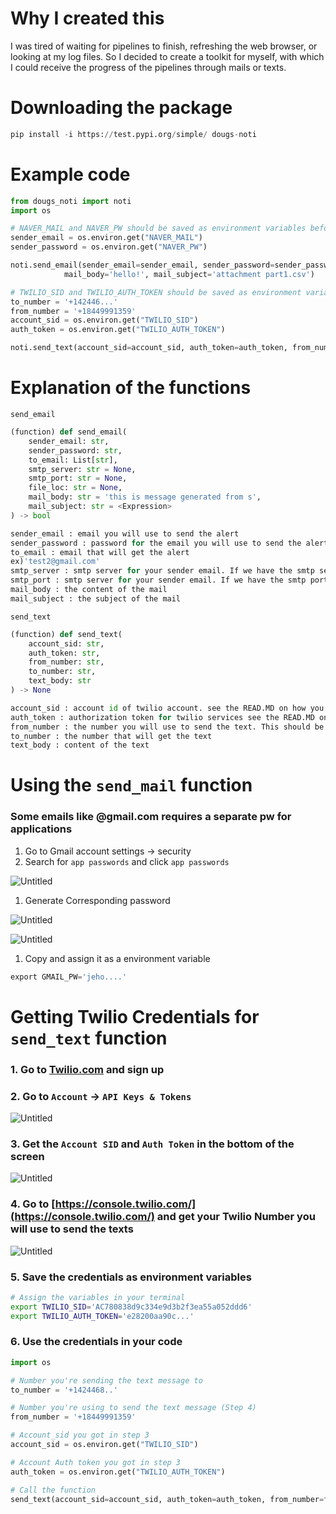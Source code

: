 # Why I created this
I was tired of waiting for pipelines to finish, 
refreshing the web browser, or looking at my log files.
So I decided to create a toolkit for myself, 
with which I could receive the progress of the pipelines through mails 
or texts. 

# Downloading the package

```python
pip install -i https://test.pypi.org/simple/ dougs-noti
```

# Example code

```python
from dougs_noti import noti
import os

# NAVER_MAIL and NAVER_PW should be saved as environment variables before running the code 
sender_email = os.environ.get("NAVER_MAIL")
sender_password = os.environ.get("NAVER_PW")

noti.send_email(sender_email=sender_email, sender_password=sender_password, to_email='slakingex@gmail.com',
            mail_body='hello!', mail_subject='attachment part1.csv')

# TWILIO_SID and TWILIO_AUTH_TOKEN should be saved as environment variables before running the code 
to_number = '+142446...'
from_number = '+18449991359'
account_sid = os.environ.get("TWILIO_SID")
auth_token = os.environ.get("TWILIO_AUTH_TOKEN")

noti.send_text(account_sid=account_sid, auth_token=auth_token, from_number=from_number, to_number=to_number, text_body="Sending test #4")
```

# Explanation of the functions

`send_email` 

```python
(function) def send_email(
    sender_email: str,
    sender_password: str,
    to_email: List[str],
    smtp_server: str = None,
    smtp_port: str = None,
    file_loc: str = None,
    mail_body: str = 'this is message generated from s',
    mail_subject: str = <Expression>
) -> bool

sender_email : email you will use to send the alert
sender_password : password for the email you will use to send the alert
to_email : email that will get the alert
ex)'test2@gmail.com'
smtp_server : smtp server for your sender email. If we have the smtp server of your email provider in our db, you might not need to input it ex) gmail.com -> smtp.gmail.com
smtp_port : smtp server for your sender email. If we have the smtp port of your email provider in our db, you might not need to input it ex) gmail.com -> 587 file_loc : full directory of the attachement file (default : None)
mail_body : the content of the mail
mail_subject : the subject of the mail
```

`send_text` 

```python
(function) def send_text(
    account_sid: str,
    auth_token: str,
    from_number: str,
    to_number: str,
    text_body: str
) -> None

account_sid : account id of twilio account. see the READ.MD on how you can get it 
auth_token : authorization token for twilio services see the READ.MD on how you can get it 
from_number : the number you will use to send the text. This should be provided by Twilio. Read the READ.MD for how you should get it 
to_number : the number that will get the text 
text_body : content of the text 
```

# Using the `send_mail` function

### Some emails like @gmail.com requires a separate pw for applications

1. Go to Gmail account settings → security 
2. Search for `app passwords` and click `app passwords`

![Untitled](dougs_noti%20user%20manual%208307f9667923406b83a98548bfbd16cb/Untitled.png)

1. Generate Corresponding password

![Untitled](dougs_noti%20user%20manual%208307f9667923406b83a98548bfbd16cb/Untitled%201.png)

![Untitled](dougs_noti%20user%20manual%208307f9667923406b83a98548bfbd16cb/Untitled%202.png)

1. Copy and assign it as a environment variable 

```python
export GMAIL_PW='jeho....' 
```

# Getting Twilio Credentials for `send_text` function

### 1. Go to [Twilio.com](http://Twilio.com) and sign up

### 2. Go to `Account` → `API Keys & Tokens`

![Untitled](dougs_noti%20user%20manual%208307f9667923406b83a98548bfbd16cb/Untitled%203.png)

### 3. Get the `Account SID` and `Auth Token` in the bottom of the screen

![Untitled](dougs_noti%20user%20manual%208307f9667923406b83a98548bfbd16cb/Untitled%204.png)

### 4. Go to [https://console.twilio.com/](https://console.twilio.com/) and get your Twilio Number you will use to send the texts

![Untitled](dougs_noti%20user%20manual%208307f9667923406b83a98548bfbd16cb/Untitled%205.png)

### 5. Save the credentials as environment variables

```bash
# Assign the variables in your terminal
export TWILIO_SID='AC780838d9c334e9d3b2f3ea55a052ddd6'
export TWILIO_AUTH_TOKEN='e28200aa90c...'
```

### 6. Use the credentials in your code

```python
import os

# Number you're sending the text message to 
to_number = '+1424468..'

# Number you're using to send the text message (Step 4)
from_number = '+18449991359'

# Account_sid you got in step 3 
account_sid = os.environ.get("TWILIO_SID")

# Account Auth token you got in step 3 
auth_token = os.environ.get("TWILIO_AUTH_TOKEN")

# Call the function
send_text(account_sid=account_sid, auth_token=auth_token, from_number=from_number, to_number=to_number, text_body="Sending test #3")
```